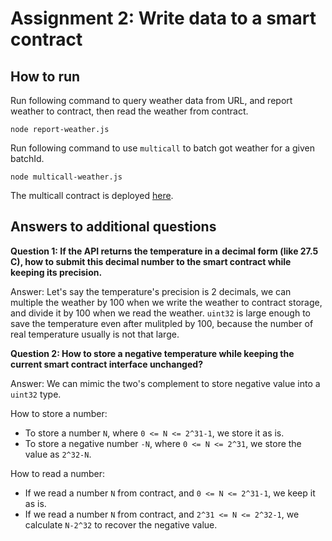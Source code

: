 # Assignment 2: Write data to a smart contract

## How to run

Run following command to query weather data from URL, and report weather to contract, then read the weather from contract.

```
node report-weather.js
```

Run following command to use `multicall` to batch got weather for a given batchId.

```
node multicall-weather.js
```

The multicall contract is deployed [here](https://testnet.cronoscan.com/address/0x8A4D939d3D64ED8c92831aEbb87999f264e6d1D3#code).

## Answers to additional questions

**Question 1: If the API returns the temperature in a decimal form (like 27.5 C), how to submit this decimal number to the smart contract while keeping its precision.**

Answer: Let's say the temperature's precision is 2 decimals, we can multiple the weather by 100 when we write the weather to contract storage, and divide it by 100 when we read the weather. `uint32` is large enough to save the temperature even after mulitpled by 100, because the number of real temperature usually is not that large.

**Question 2: How to store a negative temperature while keeping the current smart contract interface unchanged?**

Answer: We can mimic the two's complement to store negative value into a `uint32` type.

How to store a number:

-   To store a number `N`, where `0 <= N <= 2^31-1`, we store it as is.
-   To store a negative number `-N`, where `0 <= N <= 2^31`, we store the value as `2^32-N`.

How to read a number:

-   If we read a number `N` from contract, and `0 <= N <= 2^31-1`, we keep it as is.
-   If we read a number `N` from contract, and `2^31 <= N <= 2^32-1`, we calculate `N-2^32` to recover the negative value.
